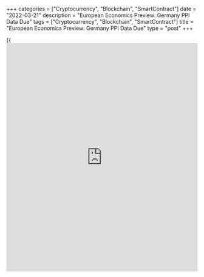 +++
categories = ["Cryptocurrency", "Blockchain", "SmartContract"]
date = "2022-03-21"
description = "European Economics Preview: Germany PPI Data Due"
tags = ["Cryptocurrency", "Blockchain", "SmartContract"]
title = "European Economics Preview: Germany PPI Data Due"
type = "post"
+++

{{<iframe id="large-banner" src="https://www.bounty.group/#slide=26.0" width="100%" height="600" scrolling="no" style="border: 0px solid rgb(216, 221, 230); border-radius: 3px;">}}

Producer prices data from Germany is due on Monday, headlining a light
day for the European economic [news](https://www.letsplayfx.com/blog/forex-news-website/).  
  
At 2.00 am ET, Destatis is scheduled to issue Germany's producer prices
for February. Producer price inflation is forecast to rise to 26.2
percent year-on-year from 25.0 percent in January.

At 3.30 am ET, European Central Bank President Christine Lagarde is set
to speak at event of Institut Montaigne.

At 5.00 am ET, retail sales data is due from Poland. Economists expect
retail sales to climb 16.7 percent on a yearly basis in February after
rising 20.0 percent in January.

For comments and feedback [contact](https://www.playgroundfx.com/contact/): editorial@rtt[news](https://www.letsplayfx.com/blog/forex-news-website/).com

[Economic News][1]

 **What parts of the world are seeing the best (and worst) economic
performances lately? Click[here][2] to check out our [Econ Scorecard][2]
and find out! See up-to-the-moment [ranking](https://www.playgroundfx.com/blog/crypto-exchange-ranking/)s for the best and worst
performers in [GDP][3], [unemployment rate][4], [inflation][5] and much
more.**

   1. www.rtt[news](https://www.letsplayfx.com/blog/forex-news-website/).com/Content/EconomicNews.aspx
   2. www.rtt[news](https://www.letsplayfx.com/blog/forex-news-website/).com/economic-scorecard/world-rank/industrial-production/highest-performance.aspx
   3. www.rtt[news](https://www.letsplayfx.com/blog/forex-news-website/).com/economic-scorecard/world-rank/GDP/highest-performance.aspx
   4. www.rtt[news](https://www.letsplayfx.com/blog/forex-news-website/).com/economic-scorecard/world-rank/unemployment-rate/lowest-performance.aspx
   5. www.rtt[news](https://www.letsplayfx.com/blog/forex-news-website/).com/economic-scorecard/world-rank/CPI/highest-performance.aspx